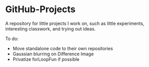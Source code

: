 # GitHub-Projects

A repository for little projects I work on, such as little experiments, interesting classwork, and trying out ideas.

To do:
- Move standalone code to their own repositories
- Gaussian blurring on Difference Image
- Privatize forLoopFun if possible
